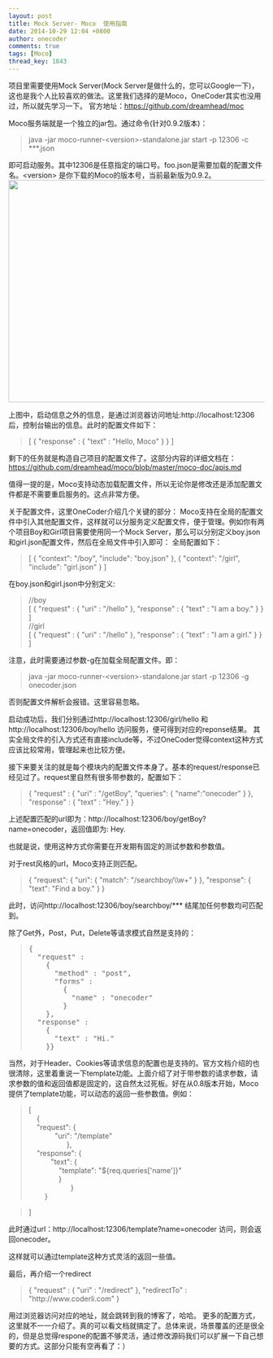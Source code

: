 ```yaml
---
layout: post
title: Mock Server- Moco  使用指南
date: 2014-10-29 12:04 +0800
author: onecoder
comments: true
tags: [Moco]
thread_key: 1843
---
```

项目里需要使用Mock Server(Mock Server是做什么的，您可以Google一下)，这也是我个人比较喜欢的做法。这里我们选择的是Moco，OneCoder其实也没用过，所以就先学习一下。
官方地址：https://github.com/dreamhead/moc

Moco服务端就是一个独立的jar包。通过命令(针对0.9.2版本)：
<blockquote>java -jar moco-runner-&lt;version&gt;-standalone.jar start -p 12306 -c ***.json</blockquote>
即可启动服务。其中12306是任意指定的端口号。foo.json是需要加载的配置文件名。&lt;version&gt; 是你下载的Moco的版本号，当前最新版为0.9.2。

<img class="aligncenter" src="http://onecoder.qiniudn.com/start-moco.png" alt="" width="674" height="437" />

上图中，启动信息之外的信息，是通过浏览器访问地址:http://localhost:12306后，控制台输出的信息。此时的配置文件如下：
<blockquote>
<div>[
{
"response" :
{
"text" : "Hello, Moco"
}
}
]</div></blockquote>
剩下的任务就是构造自己项目的配置文件了。这部分内容的详细文档在：<a href="https://github.com/dreamhead/moco/blob/master/moco-doc/apis.md">https://github.com/dreamhead/moco/blob/master/moco-doc/apis.md</a>

值得一提的是，Moco支持动态加载配置文件，所以无论你是修改还是添加配置文件都是不需要重启服务的。这点非常方便。

关于配置文件，这里OneCoder介绍几个关键的部分：
Moco支持在全局的配置文件中引入其他配置文件，这样就可以分服务定义配置文件，便于管理。例如你有两个项目Boy和Girl项目需要使用同一个Mock Server，那么可以分别定义boy.json和girl.json配置文件，然后在全局文件中引入即可：
全局配置如下：
<blockquote>
<div>[
{
"context": "/boy",
"include": "boy.json"
},
{
"context": "/girl",
"include": "girl.json"
}
]</div></blockquote>
在boy.json和girl.json中分别定义:
<div>
<blockquote>
<div>//boy</div>
<div>[
{
"request" : {
"uri" : "/hello"
},
"response" : {
"text" : "I am a boy."
}
}
]</div>
<div>//girl</div>
<div>[
{
"request" : {
"uri" : "/hello"
},
"response" : {
"text" : "I am a girl."
}
}
]</div></blockquote>
</div>
注意，此时需要通过参数-g在加载全局配置文件。即：
<blockquote>java -jar moco-runner-&lt;version&gt;-standalone.jar start -p 12306 -g onecoder.json</blockquote>
否则配置文件解析会报错。这里容易忽略。

启动成功后，我们分别通过http://localhost:12306/girl/hello 和 http://localhost:12306/boy/hello 访问服务，便可得到对应的reponse结果。
其实全局文件的引入方式还有直接include等，不过OneCoder觉得context这种方式应该比较常用，管理起来也比较方便。

接下来要关注的就是每个模块内的配置文件本身了。基本的request/response已经见过了。request里自然有很多带参数的，配置如下：
<blockquote>
<div>{
"request" : {
"uri" : "/getBoy",
"queries":
{
"name":"onecoder"
}
},
"response" : {
"text" : "Hey."
}
}</div></blockquote>
上述配置匹配的url即为：http://localhost:12306/boy/getBoy?name=onecoder，返回值即为: Hey.

也就是说，使用这种方式你需要在开发期有固定的测试参数和参数值。

对于rest风格的url，Moco支持正则匹配。
<blockquote>
<div>{
"request":
{
"uri":
{
"match": "/searchboy/\\w+"
}
},
"response":
{
"text": "Find a boy."
}
}</div></blockquote>
此时，访问http://localhost:12306/boy/searchboy/*** 结尾加任何参数均可匹配到。

除了Get外，Post，Put，Delete等请求模式自然是支持的：
<div>
<blockquote>
<pre>{
  "request" :
    {
      "method" : "post",
      "forms" :
        {
          "name" : "onecoder"
        }
    },
  "response" : 
    {
      "text" : "Hi."
    }}</pre>
</blockquote>
</div>
当然，对于Header、Cookies等请求信息的配置也是支持的。官方文档介绍的也很清除，这里着重说一下template功能。上面介绍了对于带参数的请求参数，请求参数的值和返回值都是固定的，这自然太过死板。好在从0.8版本开始，Moco提供了template功能，可以动态的返回一些参数值。例如：
<div>
<blockquote>
<div>[</div>
<div>    {
<div>    "request": {</div>
<div>             "uri": "/template"</div>
<div>                   },</div>
<div>    "response": {</div>
<div>           "text": {</div>
<div>               "template": "${req.queries['name']}"</div>
</div>
<div>               }</div>
<div>                     }</div>
<div>        }</div></blockquote>
<div>
<blockquote>
<div>]</div></blockquote>
</div>
</div>
此时通过url：http://localhost:12306/template?name=onecoder 访问，则会返回onecoder。

这样就可以通过template这种方式灵活的返回一些值。

最后，再介绍一个redirect
<blockquote>
<div>{
"request" :
{
"uri" : "/redirect"
},
"redirectTo" : "http://www.coderli.com"
}</div></blockquote>
用过浏览器访问对应的地址，就会跳转到我的博客了，哈哈。
更多的配置方式，这里就不一一介绍了。真的可以看文档就搞定了。总体来说，场景覆盖的还是很全的，但是总觉得respone的配置不够灵活，通过修改源码我们可以扩展一下自己想要的方式。这部分只能有空再看了：）
